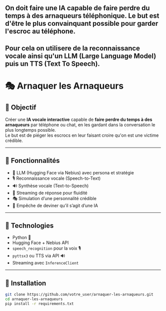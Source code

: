 ## On doit faire une IA capable de faire perdre du temps à des arnaqueurs téléphonique. Le but est d'être le plus convainquant possible pour garder l'escroc au téléphone.

## Pour cela on utilisere de la reconnaissance vocale ainsi qu'un LLM (Large Language Model) puis un TTS (Text To Speech).

# 🎭 Arnaquer les Arnaqueurs

## 🎯 Objectif

Créer une **IA vocale interactive** capable de **faire perdre du temps à des arnaqueurs** par téléphone ou chat, en les gardant dans la conversation le plus longtemps possible.  
Le but est de piéger les escrocs en leur faisant croire qu'on est une victime crédible.

---

## 🧠 Fonctionnalités

- 🧠 LLM (Hugging Face via Nebius) avec persona et stratégie
- 🎙️ Reconnaissance vocale (Speech-to-Text)
- 🔊 Synthèse vocale (Text-to-Speech)
- 🧩 Streaming de réponse pour fluidité
- 🎭 Simulation d’une personnalité crédible
- 🛑 Empêche de deviner qu’il s’agit d’une IA

---

## 🧪 Technologies

- Python 🐍
- Hugging Face + Nebius API
- `speech_recognition` pour la voix 🎙️
- `pyttsx3` ou TTS via API 🔊
- Streaming avec `InferenceClient`

---

## 🚀 Installation

```bash
git clone https://github.com/votre_user/arnaquer-les-arnaqueurs.git
cd arnaquer-les-arnaqueurs
pip install -r requirements.txt
